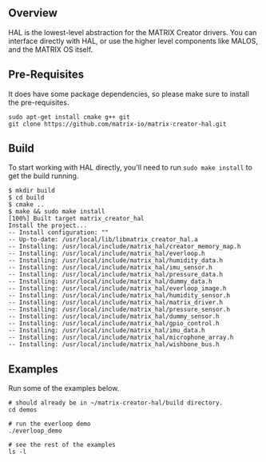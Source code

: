 ## Overview

HAL is the lowest-level abstraction for the MATRIX Creator drivers. You can interface directly with HAL, or use the higher level components like MALOS, and the MATRIX OS itself.

## Pre-Requisites
It does have some package dependencies, so please make sure to install the pre-requisites.

```
sudo apt-get install cmake g++ git
git clone https://github.com/matrix-io/matrix-creator-hal.git
```

## Build
To start working with HAL directly, you'll need to run `sudo make install` to get the build running.
```
$ mkdir build
$ cd build
$ cmake ..
$ make && sudo make install
[100%] Built target matrix_creator_hal
Install the project...
-- Install configuration: ""
-- Up-to-date: /usr/local/lib/libmatrix_creator_hal.a
-- Installing: /usr/local/include/matrix_hal/creator_memory_map.h
-- Installing: /usr/local/include/matrix_hal/everloop.h
-- Installing: /usr/local/include/matrix_hal/humidity_data.h
-- Installing: /usr/local/include/matrix_hal/imu_sensor.h
-- Installing: /usr/local/include/matrix_hal/pressure_data.h
-- Installing: /usr/local/include/matrix_hal/dummy_data.h
-- Installing: /usr/local/include/matrix_hal/everloop_image.h
-- Installing: /usr/local/include/matrix_hal/humidity_sensor.h
-- Installing: /usr/local/include/matrix_hal/matrix_driver.h
-- Installing: /usr/local/include/matrix_hal/pressure_sensor.h
-- Installing: /usr/local/include/matrix_hal/dummy_sensor.h
-- Installing: /usr/local/include/matrix_hal/gpio_control.h
-- Installing: /usr/local/include/matrix_hal/imu_data.h
-- Installing: /usr/local/include/matrix_hal/microphone_array.h
-- Installing: /usr/local/include/matrix_hal/wishbone_bus.h
```
## Examples
Run some of the examples below.
```
# should already be in ~/matrix-creator-hal/build directory.
cd demos

# run the everloop demo
./everloop_demo

# see the rest of the examples
ls -l
```